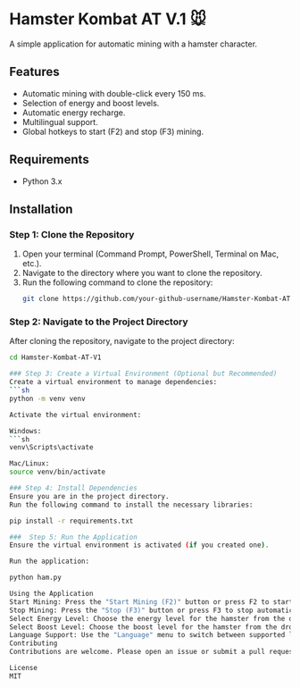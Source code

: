 # Hamster Kombat AT V.1 🐭

A simple application for automatic mining with a hamster character.

## Features
- Automatic mining with double-click every 150 ms.
- Selection of energy and boost levels.
- Automatic energy recharge.
- Multilingual support.
- Global hotkeys to start (F2) and stop (F3) mining.

## Requirements
- Python 3.x

## Installation

### Step 1: Clone the Repository
1. Open your terminal (Command Prompt, PowerShell, Terminal on Mac, etc.).
2. Navigate to the directory where you want to clone the repository.
3. Run the following command to clone the repository:
   ```sh
   git clone https://github.com/your-github-username/Hamster-Kombat-AT-V1.git

### Step 2: Navigate to the Project Directory
After cloning the repository, navigate to the project directory:
```sh
cd Hamster-Kombat-AT-V1

### Step 3: Create a Virtual Environment (Optional but Recommended)
Create a virtual environment to manage dependencies:
```sh
python -m venv venv

Activate the virtual environment:

Windows:
```sh
venv\Scripts\activate

Mac/Linux:
source venv/bin/activate

### Step 4: Install Dependencies
Ensure you are in the project directory.
Run the following command to install the necessary libraries:

pip install -r requirements.txt

###  Step 5: Run the Application
Ensure the virtual environment is activated (if you created one).

Run the application:

python ham.py

Using the Application
Start Mining: Press the "Start Mining (F2)" button or press F2 to start automatic mining.
Stop Mining: Press the "Stop (F3)" button or press F3 to stop automatic mining.
Select Energy Level: Choose the energy level for the hamster from the dropdown menu.
Select Boost Level: Choose the boost level for the hamster from the dropdown menu.
Language Support: Use the "Language" menu to switch between supported languages (English, Spanish, Portuguese, Italian, Chinese, Taiwanese, Japanese, and Hindi).
Contributing
Contributions are welcome. Please open an issue or submit a pull request to contribute.

License
MIT
